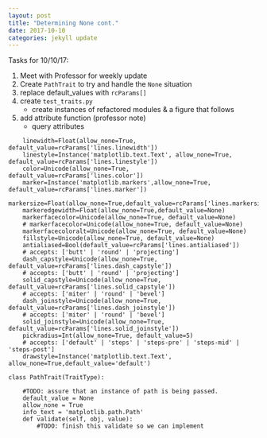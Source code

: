 ```yaml
---
layout: post
title: "Determining None cont."
date: 2017-10-10
categories: jekyll update
---
```


Tasks for 10/10/17:
1. Meet with Professor for weekly update
2. Create `PathTrait` to try and handle the `None` situation
3. replace default_values with `rcParams[]`
4. create `test_traits.py`
    * create instances of refactored modules & a figure that follows
5. add attribute function (professor note)
    * query attributes


~~~
    linewidth=Float(allow_none=True, default_value=rcParams['lines.linewidth'])
    linestyle=Instance('matplotlib.text.Text', allow_none=True, default_value=rcParams['lines.linestyle'])
    color=Unicode(allow_none=True, default_value=rcParams['lines.color'])
    marker=Instance('matplotlib.markers',allow_none=True, default_value=rcParams['lines.marker'])
    markersize=Float(allow_none=True,default_value=rcParams['lines.markersize'])
    markeredgewidth=Float(allow_none=True,default_value=None)
    markerfacecolor=Unicode(allow_none=True, default_value=None)
    # markerfacecolor=Unicode(allow_none=True, default_value=None)
    markerfacecoloralt=Unicode(allow_none=True, default_value=None)
    fillstyle=Unicode(allow_none=True, default_value=None)
    antialiased=Bool(default_value=rcParams['lines.antialiased'])
    # accepts: ['butt' | 'round' | 'projecting']
    dash_capstyle=Unicode(allow_none=True, default_value=rcParams['lines.dash_capstyle'])
    # accepts: ['butt' | 'round' | 'projecting']
    solid_capstyle=Unicode(allow_none=True, default_value=rcParams['lines.solid_capstyle'])
    # accepts: ['miter' | 'round' | 'bevel']
    dash_joinstyle=Unicode(allow_none=True, default_value=rcParams['lines.dash_joinstyle'])
    # accepts: ['miter' | 'round' | 'bevel']
    solid_joinstyle=Unicode(allow_none=True, default_value=rcParams['lines.solid_joinstyle'])
    pickradius=Int(allow_none=True, default_value=5)
    # accepts: ['default' | 'steps' | 'steps-pre' | 'steps-mid' | 'steps-post']
    drawstyle=Instance('matplotlib.text.Text', allow_none=True,default_value='default')
~~~

~~~
class PathTrait(TraitType):

    #TODO: assure that an instance of path is being passed.
    default_value = None
    allow_none = True
    info_text = 'matplotlib.path.Path'
    def validate(self, obj, value):
        #TODO: finish this validate so we can implement
~~~
